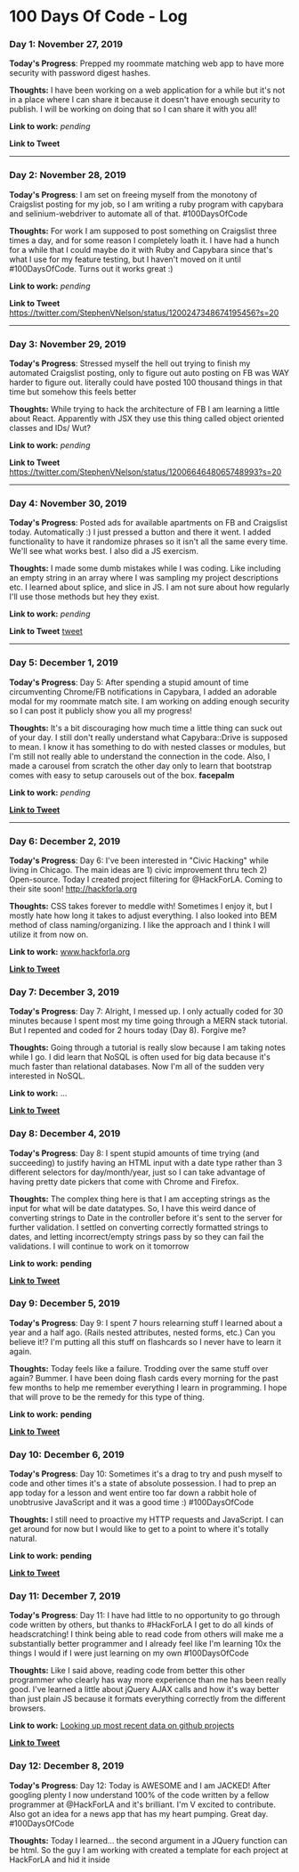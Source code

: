 # 100 Days Of Code - Log

### Day 1: November 27, 2019

**Today's Progress**: Prepped my roommate matching web app to have more security with password digest hashes.

**Thoughts:** I have been working on a web application for a while but it's not in a place where I can share it because it doesn't have enough security to publish. I will be working on doing that so I can share it with you all!

**Link to work:** _pending_

**Link to Tweet**

---

### Day 2: November 28, 2019

**Today's Progress**: I am set on freeing myself from the monotony of Craigslist posting for my job, so I am writing a ruby program with capybara and selinium-webdriver to automate all of that. #100DaysOfCode

**Thoughts:** For work I am supposed to post something on Craigslist three times a day, and for some reason I completely loath it. I have had a hunch for a while that I could maybe do it with Ruby and Capybara since that's what I use for my feature testing, but I haven't moved on it until #100DaysOfCode. Turns out it works great :)

**Link to work:** _pending_

**Link to Tweet** https://twitter.com/StephenVNelson/status/1200247348674195456?s=20

---

### Day 3: November 29, 2019

**Today's Progress**: Stressed myself the hell out trying to finish my automated Craigslist posting, only to figure out auto posting on FB was WAY harder to figure out. literally could have posted 100 thousand things in that time but somehow this feels better

**Thoughts:** While trying to hack the architecture of FB I am learning a little about React. Apparently with JSX they use this thing called object oriented classes and IDs/ Wut?

**Link to work:** _pending_

**Link to Tweet** https://twitter.com/StephenVNelson/status/1200664648065748993?s=20

---

### Day 4: November 30, 2019

**Today's Progress**: Posted ads for available apartments on FB and Craigslist today. Automatically :) I just pressed a button and there it went. I added functionality to have it randomize phrases so it isn't all the same every time. We'll see what works best. I also did a JS exercism.

**Thoughts:** I made some dumb mistakes while I was coding. Like including an empty string in an array where I was sampling my project descriptions etc. I learned about splice, and slice in JS. I am not sure about how regularly I'll use those methods but hey they exist.

**Link to work:** _pending_

**Link to Tweet** [tweet](https://twitter.com/StephenVNelson/status/1200976915416305664?s=20)

---

### Day 5: December 1, 2019

**Today's Progress**: Day 5: After spending a stupid amount of time circumventing Chrome/FB notifications in Capybara, I added an adorable modal for my roommate match site. I am working on adding enough security so I can post it publicly show you all my progress!

**Thoughts:** It's a bit discouraging how much time a little thing can suck out of your day. I still don't really understand what Capybara::Drive is supposed to mean. I know it has something to do with nested classes or modules, but I'm still not really able to understand the connection in the code. Also, I made a carousel from scratch the other day only to learn that bootstrap comes with easy to setup carousels out of the box. **facepalm**

**Link to work:** _pending_

**[Link to Tweet](https://twitter.com/StephenVNelson/status/1201351094053437440?s=20)**

---

### Day 6: December 2, 2019

**Today's Progress**: Day 6: I've been interested in "Civic Hacking" while living in Chicago. The main ideas are 1) civic improvement thru tech 2) Open-source. Today I created project filtering for @HackForLA. Coming to their site soon! http://hackforla.org

**Thoughts:** CSS takes forever to meddle with! Sometimes I enjoy it, but I mostly hate how long it takes to adjust everything. I also looked into BEM method of class naming/organizing. I like the approach and I think I will utilize it from now on.  

**Link to work:** www.hackforla.org

**[Link to Tweet](https://twitter.com/StephenVNelson/status/1201686447847137280?s=20)**

### Day 7: December 3, 2019

**Today's Progress**: Day 7: Alright, I messed up. I only actually coded for 30 minutes because I spent most my time going through a MERN stack tutorial. But I repented and coded for 2 hours today (Day 8). Forgive me?

**Thoughts:** Going through a tutorial is really slow because I am taking notes while I go. I did learn that NoSQL is often used for big data because it's much faster than relational databases. Now I'm all of the sudden very interested in NoSQL.

**Link to work:** ...

**[Link to Tweet](https://twitter.com/StephenVNelson/status/1202462688837681152?s=20)**

### Day 8: December 4, 2019

**Today's Progress**: Day 8: I spent stupid amounts of time trying (and succeeding) to justify having an HTML input with a date type rather than 3 different selectors for day/month/year, just so I can take advantage of having pretty date pickers that come with Chrome and Firefox.

**Thoughts:** The complex thing here is that I am accepting strings as the input for what will be date datatypes. So, I have this weird dance of converting strings to Date in the controller before it's sent to the server for further validation. I settled on converting correctly formatted strings to dates, and letting incorrect/empty strings pass by so they can fail the validations. I will continue to work on it tomorrow

**Link to work:** __pending__

**[Link to Tweet](https://twitter.com/StephenVNelson/status/1202464303200100352?s=20)**

### Day 9: December 5, 2019

**Today's Progress**: Day 9: I spent 7 hours relearning stuff I learned about a year and a half ago. (Rails nested attributes, nested forms, etc.) Can you believe it!? I'm putting all this stuff on flashcards so I never have to learn it again.

**Thoughts:** Today feels like a failure. Trodding over the same stuff over again? Bummer. I have been doing flash cards every morning for the past few months to help me remember everything I learn in programming. I hope that will prove to be the remedy for this type of thing.

**Link to work:** __pending__

**[Link to Tweet](https://twitter.com/StephenVNelson/status/1202780466379513856?s=20)**

### Day 10: December 6, 2019

**Today's Progress**: Day 10: Sometimes it's a drag to try and push myself to code and other times it's a state of absolute possession. I had to prep an app today for a lesson and went entire too far down a rabbit hole of unobtrusive JavaScript and it was a good time :) #100DaysOfCode

**Thoughts:** I still need to proactive my HTTP requests and JavaScript. I can get around for now but I would like to get to a point to where it's totally natural.

**Link to work:** __pending__

**[Link to Tweet](https://twitter.com/StephenVNelson/status/1202780466379513856?s=20)**

### Day 11: December 7, 2019

**Today's Progress**: Day 11: I have had little to no opportunity to go through code written by others, but thanks to #HackForLA I get to do all kinds of headscratching! I think being able to read code from others will make me a substantially better programmer and I already feel like I'm learning 10x the things I would if I were just learning on my own #100DaysOfCode

**Thoughts:** Like I said above, reading code from better this other programmer who clearly has way more experience than me has been really good. I've learned a little about jQuery AJAX calls and how it's way better than just plain JS because it formats everything correctly from the different browsers.

**Link to work:** [Looking up most recent data on github projects](https://github.com/hackforla/github-api-test)

**[Link to Tweet](https://twitter.com/StephenVNelson/status/1203571280139735040?s=20)**

### Day 12: December 8, 2019

**Today's Progress**: Day 12: Today is AWESOME and I am JACKED! After googling plenty I now understand 100% of the code written by a fellow programmer at @HackForLA and it's brilliant. I'm V excited to contribute. Also got an idea for a news app that has my heart pumping. Great day. #100DaysOfCode

**Thoughts:** Today I learned... the second argument in a JQuery function can be html. So the guy I am working with created a template for each project at HackForLA and hid it inside <script> tags and saved that html in a JQuery object and stored it in a variable. He then used that variable as his second argument for a call into a JQuery function then proceeded to change all of the values based on the data!

**Link to work:** [Looking up most recent data on github projects](https://github.com/hackforla/github-api-test)

**[Link to Tweet](https://twitter.com/StephenVNelson/status/1203571280139735040?s=20)**

### Day 14: December 9, 2019

**Today's Progress**: Day 14 & 15 & 16: Three days of researching ways to save a JSON file from a github API request to give our Jekyll site "dynamic-ness". I think we've decided on Github actions but it's hella confusing to me. If anybody would like to assists, I wouldn't mind. #100DaysOfCode

**Thoughts:**

**Link to work:** [Looking up most recent data on github projects](https://github.com/hackforla/github-api-test)

**[Link to Tweet](https://twitter.com/StephenVNelson/status/1205066500563824640?s=20)**

### Day 15: December 10, 2019

**Today's Progress**: Day 14 & 15 & 16: Three days of researching ways to save a JSON file from a github API request to give our Jekyll site "dynamic-ness". I think we've decided on Github actions but it's hella confusing to me. If anybody would like to assists, I wouldn't mind. #100DaysOfCode

**Thoughts:**

**Link to work:** [Looking up most recent data on github projects](https://github.com/hackforla/github-api-test)

**[Link to Tweet](https://twitter.com/StephenVNelson/status/1205066500563824640?s=20)**

### Day 16: December 11, 2019

**Today's Progress**: Day 14 & 15 & 16: Three days of researching ways to save a JSON file from a github API request to give our Jekyll site "dynamic-ness". I think we've decided on Github actions but it's hella confusing to me. If anybody would like to assists, I wouldn't mind. #100DaysOfCode

**Thoughts:**

**Link to work:** [Looking up most recent data on github projects](https://github.com/hackforla/github-api-test)

**[Link to Tweet](https://twitter.com/StephenVNelson/status/1205066500563824640?s=20)**

### Day 17: December 12, 2019

**Today's Progress**: Day 17: The problem solving continues. With some help from @sam I was able to make my first successful Github action! Now I just need to figure out 1) how to save the data as a JSON file and do it all through docker. Progress is slow but inevitable. #100DaysOfCode

**Thoughts:**

**Link to work:** [Looking up most recent data on github projects](https://github.com/hackforla/github-api-test)

**[Link to Tweet](https://twitter.com/StephenVNelson/status/1205350464620875776?s=20)**

### Day 18, 19, 20, 21: December 13, 14, 15, 16, 2019

**Today's Progress**: Day 18 & 19 & 20 & 21: Yikes. I have been coding but in misery. Most of my time was spent refactoring my auto-craigslist-poster and do I feel proud? No, just bewildered that it took me so long. #100DaysOfCode

**Thoughts:** I am just totally spent. I don't feel good at all. I became obsessed with refactoring in the cleanest way possible and it turns out I just wasted a bunch of time because I would start to code in ways that aren't logical/possible so I would have to turn back around and start over again. I think this happened because I wasn't doing TDD. wow. crazy.

**Link to work:** https://github.com/StephenVNelson/Auto-Ad-Post

**[Link to Tweet](https://twitter.com/StephenVNelson/status/1206729246195929088?s=20)**

### Day 22: December 17, 2019

**Today's Progress**: Day 22: Spent my hour adjusting some CSS to fit in a different part of a web page. There are few things as daunting as being handed a massive CSS file and just getting to know the styling one line at a time. #100DaysOfCode

**Thoughts:** Something I didn't think about but definitely need to implement is going through and deleting classes in the chrome browser so i can see how everything changes.

**Link to work:** [Hack for LA Website](https://github.com/hackforla/website)

**[Link to Tweet](https://twitter.com/StephenVNelson/status/1206729246195929088?s=20)**

### Day 23: December 18, 2019

**Today's Progress**: Day 23: I gained a stronger testimony about the importance of naming variables in a descriptive way. I got some code from online as a boilerplate and I had to rewrite everything because it was all named a, b, c, d... It's just too many variables! #100DaysOfCode

**Thoughts:**

**Link to work:** [Hack for LA Website](https://github.com/hackforla/website)

**[Link to Tweet](https://twitter.com/StephenVNelson/status/1207849653485498369?s=20)**

### Day 24: December 19, 2019

**Today's Progress**: Day 24: The amount of effort it takes to change the styling of a select button is straight up comical. I've taken my project to what I deem, the functional eyesore stage. Now accepting all submissions of wisdom on how to improve the aesthetic. #100DaysOfCode

**Thoughts:** I can't beleive it's day 24. I feel like I have not at all progressed where I want to. I want to have more goal oriented coding time rather than just doing things that feel obligatory.

**Link to work:** [Hack for LA Website](https://github.com/hackforla/website)

**[Link to Tweet](https://twitter.com/StephenVNelson/status/1207849217995132929?s=20)**

### Day 25: December 20, 2019

**Today's Progress**: Day 25: Why has nobody told me about electron before!? Back when ruby was the only thing I knew I looked all over for a way to create a GUI with ruby code and I always came up with nothing. This makes me excited because there are plenty of personal apps that I would like to have for myself without having to deal with a browser #100DaysOfCode

**Thoughts:** It seems that it is very hard to get the time in that I want for coding. I keep on getting interrupted by so many things, and even then I feel like I am not progressing as fast as I would like.

**[Link to Tweet](https://twitter.com/StephenVNelson/status/1208939430167232512?s=20)**

### Day 26: December 21, 2019

**Today's Progress**: Day 26: Second day of learning electron because I finally finished the tutorial videos I was following, only to learn a bit of it was outdated. Was it worth it? Can you work it? Put your thing down, flip it and reverse it? #100DaysOfCode

**[Link to Tweet](https://twitter.com/StephenVNelson/status/1208939590880415744?s=20)**

### Day 27: December 22, 2019

**Today's Progress**: Day 27: I want to show my progress in things. I feel like I must be afraid to actually produce and publish code, but if I don't actually write code then I think this #100daysofCode thing isn't going to help me that much. I'll post my code tomorrow.

**[Link to Tweet](https://twitter.com/StephenVNelson/status/1208939673134845953?s=20)**

### Day 28: December 23, 2019

**Today's Progress**: Day 28: Big discovery today! You can store html in <template> tags and the browser will totally ignore it, then you can use JS to add that code with your own modifications! I'm using them like little components and its a BLAST #100DaysOfCode

**Thoughts:** Today was the most fun I've had in a while coding. I love using electron because I feel like it gives me permission to stop using so many dependancies and make a functional app with the basics... I can't explain why, it just does. aight? I was doing great until I ran into a bit of road block because there is apparently security vulnerabilities with making electron apps the old way by importing modules into the render process. So now there is this weird circuitous way of doing things that is really confusing to me. I hate losing momentum! I just wanna make something!

**[Link to Tweet](https://twitter.com/StephenVNelson/status/1209372294151200769?s=20)**

**Link to work:** [Hack for LA Website](https://github.com/StephenVNelson/electron-goals)

### Day 29: December 24, 2019

**Today's Progress**: Day 29: I like, don't love documentation sometimes. Electron docs say don't turn on node capability for the renderer process for security reasons but then says nothing about how you're supposed to use icp to send signals to the main process. I figured it out eventually... but took me all day. #100DaysOfCode

**Thoughts:**  Coded until I got confused about how to attach a function to an event listener to an object that doesn't exist yet etc. etc.. Functional programming is a slightly different headspace from the object oriented programming I'm used to in ruby but I am really enjoying how versatile it can be.

**[Link to Tweet](https://twitter.com/StephenVNelson/status/1210118641217179649?s=20)**

**Link to work:** [Electron Goals](https://github.com/StephenVNelson/electron-goals)

### Day 30: December 25, 2019

**Today's Progress**: Day 30: Just finished a month of #100DaysOfCode and while I've had A LOT of fun the past few days using electron I don't feel like I learned/accomplished as much as I would like. So, I'm making a tasks/goals app to remedy that ;) So far you can just add tasks.

**Thoughts:** Ok, I have really really enjoyed working outside of frameworks. Just me and a lot of javascript, which is so refreshing! It is taking me a little while to figure things out but I feel like I am learning a lot by doing and maintining a great momentum because I don't have to learn norms of different libraries just to code.

**[Link to Tweet](https://twitter.com/StephenVNelson/status/1210118771668471808?s=20)**

**Link to work:** [Electron Goals](https://github.com/StephenVNelson/electron-goals)

### Day 31: December 26, 2019

**Today's Progress**: Day 31: It took 5 hours to add the functionality to automatically post all of my apartments for sale on FB Marketplace (while deleting old posts so I'm not spamming). That's surprisingly fast for me. I feel like I'm getting smarter about finding elements on the DOM. #100DaysOfCode

**Thoughts:** A whole day. That's how long it took. Should I feel bad? I don't know. It's something I knew I had to do. I am a little worried. Am I progressing fast enough? Will I be good enough to get a job in the near future? I hope so.

**[Link to Tweet](https://twitter.com/StephenVNelson/status/1210400388030943232?s=20)**

**Link to work:** [Auto Add Post](https://github.com/StephenVNelson/Auto-Ad-Post)

### Day 32: December 27, 2019

**Today's Progress**: Day 32: I know have CR*D functionality for my goals app! This has been so fun to develop because it's all composed of javascript that I'm making up off the top of my head. Feels so good to take a break from the constant learning curves of new APIs #100DaysOfCode

**Thoughts:** I have a bad habit of coding in my head. It gets to a point where I start to panic a little bit because I can't figure out what I need to code. I need to get in the habit of writing psudocode just to get all of my thoughts out. It's so much less stressful that way.

**[Link to Tweet](https://twitter.com/StephenVNelson/status/1211034337468006400?s=20)**

**Link to work:** [Electron Goals](https://github.com/StephenVNelson/electron-goals)

### Day 33: December 28, 2019

**Today's Progress**: Day 33: I finished the update functionality! now I have full CRUD for my goals application. I'm very excited to show everyone but I still have a bit more to do before my big reveal. #100DaysOfCode

**Thoughts:** There was a bit of confusion about how I should handle data. I think I may be storing too much of the information in the html of the project. hmmmm.... I think I should rethink how I'm doing it.

**[Link to Tweet](https://twitter.com/StephenVNelson/status/1211814159706255360?s=20)**

**Link to work:** [Electron Goals](https://github.com/StephenVNelson/electron-goals)

### Day 34: December 29, 2019

**Today's Progress**: Day 34: I've been researching for a few hours and I hate it! All the good momentum stops because of learning entirely new APIs. I tried to fall asleep after giving up but it was bothering me so much that I woke up and worked on it again. I figured it out!  #100DaysOfCode

**Thoughts:**

**[Link to Tweet](https://twitter.com/StephenVNelson/status/1211814211388502022?s=20)**

**Link to work:** [Electron Goals](https://github.com/StephenVNelson/electron-goals)
